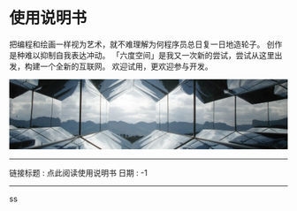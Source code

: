 # 使用说明书

把编程和绘画一样视为艺术，就不难理解为何程序员总日复一日地造轮子。
创作是种难以抑制自我表达冲动。
「六度空间」是我又一次新的尝试，尝试从这里出发，构建一个全新的互联网。
欢迎试用，更欢迎参与开发。

![](help.webp)

---

链接标题 : 点此阅读使用说明书
日期 : -1

------

ss
